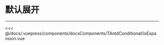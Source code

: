 # 默认展开

---

<common-code-format>
  <docsComponents-TAntdConditional-isExpansion slot="source"></docsComponents-TAntdConditional-isExpansion>

<<< @/docs/.vuepress/components/docsComponents/TAntdConditional/isExpansion.vue
</common-code-format>
